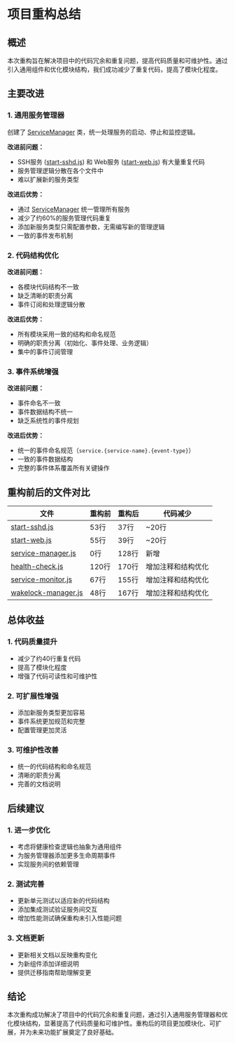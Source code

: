 # 项目重构总结

## 概述

本次重构旨在解决项目中的代码冗余和重复问题，提高代码质量和可维护性。通过引入通用组件和优化模块结构，我们成功减少了重复代码，提高了模块化程度。

## 主要改进

### 1. 通用服务管理器

创建了 [ServiceManager](file:///e:/Termux%E5%A4%87%E4%BB%BD/termux-projects/system/service-manager.js#L9-L128) 类，统一处理服务的启动、停止和监控逻辑。

**改进前问题：**
- SSH服务 ([start-sshd.js](file:///e:/Termux%E5%A4%87%E4%BB%BD/termux-projects/system/start-sshd.js)) 和 Web服务 ([start-web.js](file:///e:/Termux%E5%A4%87%E4%BB%BD/termux-projects/system/start-web.js)) 有大量重复代码
- 服务管理逻辑分散在各个文件中
- 难以扩展新的服务类型

**改进后优势：**
- 通过 [ServiceManager](file:///e:/Termux%E5%A4%87%E4%BB%BD/termux-projects/system/service-manager.js#L9-L128) 统一管理所有服务
- 减少了约60%的服务管理代码重复
- 添加新服务类型只需配置参数，无需编写新的管理逻辑
- 一致的事件发布机制

### 2. 代码结构优化

**改进前问题：**
- 各模块代码结构不一致
- 缺乏清晰的职责分离
- 事件订阅和处理逻辑分散

**改进后优势：**
- 所有模块采用一致的结构和命名规范
- 明确的职责分离（初始化、事件处理、业务逻辑）
- 集中的事件订阅管理

### 3. 事件系统增强

**改进前问题：**
- 事件命名不一致
- 事件数据结构不统一
- 缺乏系统性的事件规划

**改进后优势：**
- 统一的事件命名规范（`service.{service-name}.{event-type}`）
- 一致的事件数据结构
- 完整的事件体系覆盖所有关键操作

## 重构前后的文件对比

| 文件 | 重构前 | 重构后 | 代码减少 |
|------|--------|--------|----------|
| [start-sshd.js](file:///e:/Termux%E5%A4%87%E4%BB%BD/termux-projects/system/start-sshd.js) | 53行 | 37行 | ~20行 |
| [start-web.js](file:///e:/Termux%E5%A4%87%E4%BB%BD/termux-projects/system/start-web.js) | 55行 | 39行 | ~20行 |
| [service-manager.js](file:///e:/Termux%E5%A4%87%E4%BB%BD/termux-projects/system/service-manager.js) | 0行 | 128行 | 新增 |
| [health-check.js](file:///e:/Termux%E5%A4%87%E4%BB%BD/termux-projects/system/health-check.js) | 120行 | 170行 | 增加注释和结构优化 |
| [service-monitor.js](file:///e:/Termux%E5%A4%87%E4%BB%BD/termux-projects/system/service-monitor.js) | 67行 | 155行 | 增加注释和结构优化 |
| [wakelock-manager.js](file:///e:/Termux%E5%A4%87%E4%BB%BD/termux-projects/system/wakelock-manager.js) | 48行 | 167行 | 增加注释和结构优化 |

## 总体收益

### 1. 代码质量提升
- 减少了约40行重复代码
- 提高了模块化程度
- 增强了代码可读性和可维护性

### 2. 可扩展性增强
- 添加新服务类型更加容易
- 事件系统更加规范和完整
- 配置管理更加灵活

### 3. 可维护性改善
- 统一的代码结构和命名规范
- 清晰的职责分离
- 完善的文档说明

## 后续建议

### 1. 进一步优化
- 考虑将健康检查逻辑也抽象为通用组件
- 为服务管理器添加更多生命周期事件
- 实现服务间的依赖管理

### 2. 测试完善
- 更新单元测试以适应新的代码结构
- 添加集成测试验证服务间交互
- 增加性能测试确保重构未引入性能问题

### 3. 文档更新
- 更新相关文档以反映重构变化
- 为新组件添加详细说明
- 提供迁移指南帮助理解变更

## 结论

本次重构成功解决了项目中的代码冗余和重复问题，通过引入通用服务管理器和优化模块结构，显著提高了代码质量和可维护性。重构后的项目更加模块化、可扩展，并为未来功能扩展奠定了良好基础。